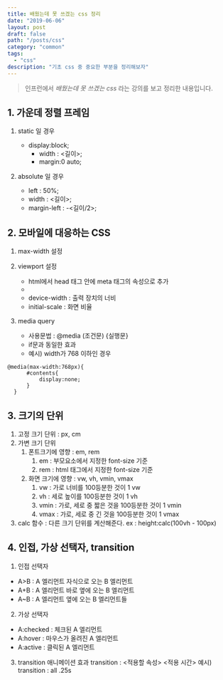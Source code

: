 ```yaml
---
title: 배웠는데 못 쓰겠는 css 정리
date: "2019-06-06"
layout: post
draft: false
path: "/posts/css"
category: "common"
tags:
  - "css"
description: "기초 css 중 중요한 부분을 정리해보자"
---
```


> 인프런에서 *배웠는데 못 쓰겠는 css* 라는 강의를 보고 정리한 내용입니다.

## 1. 가운데 정렬 프레임
1. static 일 경우
    - display:block;
	  - width : <길이>;
	  - margin:0 auto;

2. absolute 일 경우
	  - left : 50%;
	  - width : <길이>;
	  - margin-left : -<길이/2>;


## 2. 모바일에 대응하는 CSS
1. max-width 설정
2. viewport 설정
	  - html에서 head 태그 안에 meta 태그의 속성으로 추가
	  - <meta name="viewport" content="width=device-width, initial-scale=1.0">
	  - device-width : 출력 장치의 너비
	  - initial-scale : 화면 비율
	
3. media query
	  - 사용문법 : @media (조건문) {실행문}
	  - if문과 동일한 효과
	  - 예시) width가 768 이하인 경우
  ```
  @media(max-width:768px){
		#contents{
			display:none;
		}
	}
  ```
	
	
## 3. 크기의 단위
1. 고정 크기 단위 : px, cm
2. 가변 크기 단위
    1. 폰트크기에 영향 : em, rem
        1. em : 부모요소에서 지정한 font-size 기준
        2. rem : html 태그에서 지정한 font-size 기준
    2.  화면 크기에 영향 : vw, vh, vmin, vmax
        1. vw : 가로 너비를 100등분한 것이 1 vw
        2. vh : 세로 높이를 100등분한 것이 1 vh
        3. vmin : 가로, 세로 중 짧은 것을 100등분한 것이 1 vmin
        4. vmax : 가로, 세로 중 긴 것을 100등분한 것이 1 vmax
3. calc 함수 : 다른 크기 단위를 계산해준다.
ex : height:calc(100vh - 100px)



## 4. 인접, 가상 선택자, transition
1. 인접 선택자
  - A>B : A 엘리먼트 자식으로 오는 B 엘리먼트
  - A+B : A 엘리먼트 바로 옆에 오는 B 엘리먼트
  - A~B : A 엘리먼트 옆에 오는 B 엘리먼트들

2. 가상 선택자
  - A:checked : 체크된 A 엘리먼트
  - A:hover :  마우스가 올려진 A 엘리먼트
  - A:active : 클릭된 A 엘리먼트

3. transition 애니메이션 효과
transition : <적용할 속성> <적용 시간>
예시) transition : all .25s